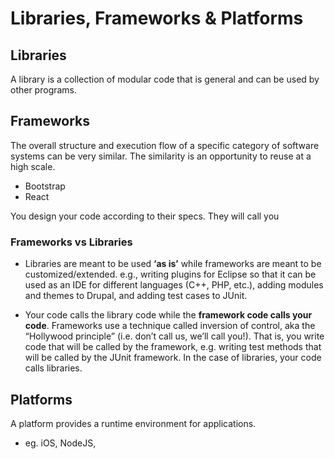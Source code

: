 # Libraries, Frameworks & Platforms


## Libraries

A library is a collection of modular code that is general and can be used by other programs.

## Frameworks

The overall structure and execution flow of a specific category of software systems can be very similar. The similarity is an opportunity to reuse at a high scale.

- Bootstrap
- React

You design your code according to their specs. They will call you

### Frameworks vs Libraries

- Libraries are meant to be used **‘as is’** while frameworks are meant to be customized/extended.  e.g., writing plugins for Eclipse so that it can be used as an IDE for different languages (C++, PHP, etc.), adding modules and themes to Drupal, and adding test cases to JUnit.

- Your code calls the library code while the **framework code calls your code**. Frameworks use a technique called inversion of control, aka the “Hollywood principle” (i.e. don’t call us, we’ll call you!). That is, you write code that will be called by the framework,  e.g. writing test methods that will be called by the JUnit framework. In the case of libraries, your code calls libraries.

## Platforms

A platform provides a runtime environment for applications.

- eg. iOS, NodeJS, 